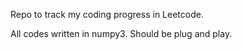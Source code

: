 Repo to track my coding progress in Leetcode.

All codes written in numpy3. Should be plug and play.
